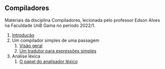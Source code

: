 ## Compiladores

Materiais da disciplina Compiladores, lecionada pelo professor Edson Alves na Faculdade UnB Gama no período 2022/1.

1. [Introdução](introducao/introducao.pdf)
1. Um compilador simples de uma passagem
    1. [Visão geral](visao_geral/visao_geral.pdf)
    1. [Um tradutor para expressões simples](tradutor_simples/tradutor_simples.pdf)
1. Análise léxica
    1. [O papel do analisador léxico](analise_lexica/analise_lexica.pdf)
